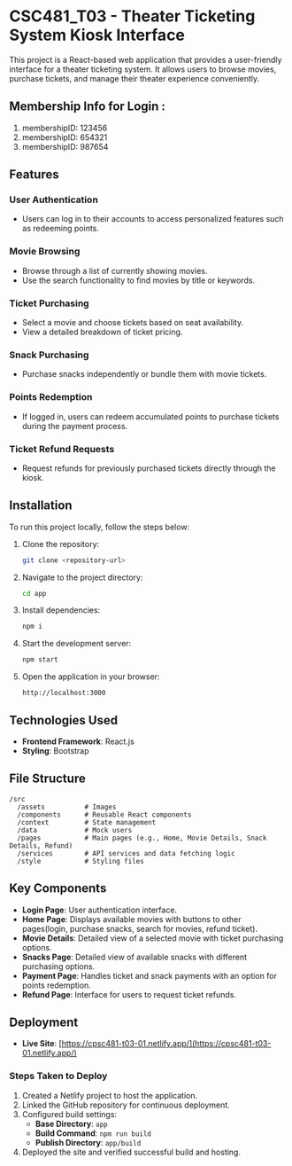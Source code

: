 # CSC481_T03 - Theater Ticketing System Kiosk Interface

This project is a React-based web application that provides a user-friendly interface for a theater ticketing system. It allows users to browse movies, purchase tickets, and manage their theater experience conveniently.

## Membership Info for Login :

1. membershipID: 123456
2. membershipID: 654321
3. membershipID: 987654


## Features

### User Authentication
- Users can log in to their accounts to access personalized features such as redeeming points.

### Movie Browsing
- Browse through a list of currently showing movies.
- Use the search functionality to find movies by title or keywords.

### Ticket Purchasing
- Select a movie and choose tickets based on seat availability.
- View a detailed breakdown of ticket pricing.

### Snack Purchasing
- Purchase snacks independently or bundle them with movie tickets.

### Points Redemption
- If logged in, users can redeem accumulated points to purchase tickets during the payment process.

### Ticket Refund Requests
- Request refunds for previously purchased tickets directly through the kiosk.

## Installation

To run this project locally, follow the steps below:

1. Clone the repository:
   ```bash
   git clone <repository-url>
   ```

2. Navigate to the project directory:
   ```bash
   cd app
   ```

3. Install dependencies:
   ```bash
   npm i
   ```

4. Start the development server:
   ```bash
   npm start
   ```

5. Open the application in your browser:
   ```
   http://localhost:3000
   ```

## Technologies Used
- **Frontend Framework**: React.js
- **Styling**: Bootstrap

## File Structure

```plaintext
/src
  /assets          # Images
  /components      # Reusable React components
  /context         # State management 
  /data            # Mock users
  /pages           # Main pages (e.g., Home, Movie Details, Snack Details, Refund)
  /services        # API services and data fetching logic
  /style           # Styling files
```

## Key Components
- **Login Page**: User authentication interface.
- **Home Page**: Displays available movies with buttons to other pages(login, purchase snacks, search for movies, refund ticket).
- **Movie Details**: Detailed view of a selected movie with ticket purchasing options.
- **Snacks Page**: Detailed view of available snacks with different purchasing options.
- **Payment Page**: Handles ticket and snack payments with an option for points redemption.
- **Refund Page**: Interface for users to request ticket refunds.

## Deployment

- **Live Site**: [https://cpsc481-t03-01.netlify.app/](https://cpsc481-t03-01.netlify.app/)

### Steps Taken to Deploy

1. Created a Netlify project to host the application.
2. Linked the GitHub repository for continuous deployment.
3. Configured build settings:
    - **Base Directory**: `app`
    - **Build Command**: `npm run build`
    - **Publish Directory**: `app/build`
4. Deployed the site and verified successful build and hosting.

